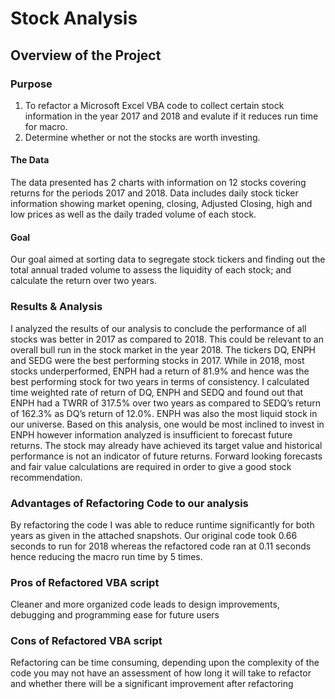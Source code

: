 # Stock Analysis

## Overview of the Project

### Purpose

1.	To refactor a Microsoft Excel VBA code to collect certain stock information in the year 2017 and 2018 and evalute if it reduces run time for macro.
2.	Determine whether or not the stocks are worth investing. 

#### The Data
The data presented has 2 charts with information on 12 stocks covering returns for the periods 2017 and 2018. Data includes daily stock ticker information showing market opening, closing, Adjusted Closing, high and low prices as well as the daily traded volume of each stock.

#### Goal
Our goal aimed at sorting data to segregate stock tickers and finding out the total annual traded volume to assess the liquidity of each stock; and calculate the return over two years.

### Results & Analysis
I analyzed the results of our analysis to conclude the performance of all stocks was better in 2017 as compared to 2018. This could be relevant to an overall bull run in the stock market in the year 2018.
The tickers DQ, ENPH and SEDG were the best performing stocks in 2017. While in 2018, most stocks underperformed, ENPH had a return of 81.9% and hence was the best performing stock for two years in terms of consistency.
I calculated time weighted rate of return of DQ, ENPH and SEDQ and found out that ENPH had a TWRR of 317.5% over two years as compared to SEDQ’s return of 162.3% as DQ’s return of 12.0%. ENPH was also the most liquid stock in our universe. 
Based on this analysis, one would be most inclined to invest in ENPH however information analyzed is insufficient to forecast future returns. The stock may already have achieved its target value and historical performance is not an indicator of future returns. Forward looking forecasts and fair value calculations are required in order to give a good stock recommendation.

### Advantages of Refactoring Code to our analysis
By refactoring the code I was able to reduce runtime significantly for both years as given in the attached snapshots. Our original code took 0.66 seconds to run for 2018 whereas the refactored code ran at 0.11 seconds hence reducing the macro run time by 5 times.

### Pros of Refactored VBA script
Cleaner and more organized code leads to design improvements, debugging and programming ease for future users

### Cons of Refactored VBA script
Refactoring can be time consuming, depending upon the complexity of the code you may not have an assessment of how long it will take to refactor and whether there will be a significant improvement after refactoring
